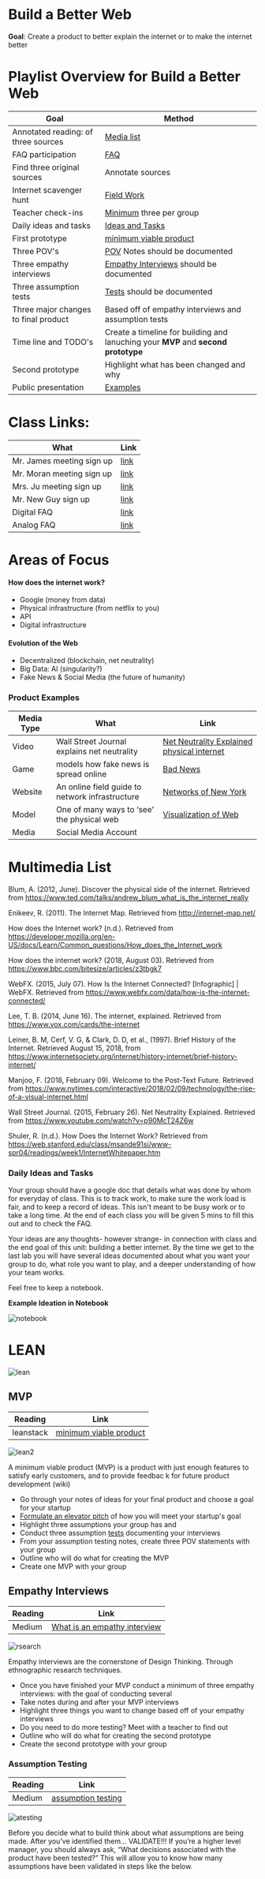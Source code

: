 # Build a Better Web

**Goal**: Create a product to better explain the internet or to make the internet better

# Playlist Overview for Build a Better Web

| Goal                                        | Method         
| --------------------------------------------|------------------------------------------------------------------------------
| Annotated reading: of three sources         | [Media list](https://github.com/kyle1james/networks_unit#multimedia-list)
| FAQ participation                           | [FAQ](https://github.com/kyle1james/networks_unit#class-links)
| Find three original sources                 | Annotate sources
| Internet scavenger hunt                     | [Field Work](https://www.atlasobscura.com/articles/mapping-the-hidden-structures-of-new-york-citys-internet-networks)
| Teacher check-ins                           | [Minimum](https://github.com/kyle1james/networks_unit#class-links) three per group
| Daily ideas and tasks                       | [Ideas and Tasks](https://github.com/kyle1james/networks_unit#daily-ideas-and-tasks)
| First prototype                             | [minimum viable product](https://github.com/kyle1james/networks_unit#mvp)
| Three POV's                                 | [POV]() Notes should be documented
| Three empathy interviews                    | [Empathy Interviews](https://github.com/kyle1james/networks_unit#empathy-interviews) should be documented
| Three assumption tests                      | [Tests](https://github.com/kyle1james/networks_unit#assumption-testing) should be documented
| Three major changes to final product        | Based off of empathy interviews and assumption tests
| Time line and TODO's                        | Create a timeline for building and lanuching your **MVP** and **second prototype**
| Second prototype                            | Highlight what has been changed and why
| Public presentation                         | [Examples](https://github.com/kyle1james/networks_unit#product-examples)

# Class Links:

| What                                        | Link         
| --------------------------------------------|------------------------------------------------------------------------------
| Mr. James meeting sign up                   | [link]("#")
| Mr. Moran meeting sign up                   | [link]("#")
| Mrs. Ju meeting sign up                     | [link]("#")
| Mr. New Guy sign up                         | [link]("#")
| Digital FAQ                                 | [link]("#")
| Analog FAQ                                  | [link]("#")


# Areas of Focus

#### How does the internet work?
- Google (money from data)
- Physical infrastructure (from netflix to you)
- API
- Digital infrastructure

#### Evolution of the Web
- Decentralized (blockchain, net neutrality)
- Big Data: AI (singularity?)
- Fake News & Social Media (the future of humanity)

### Product Examples

|Media Type| What                                           | Link         
|----------|------------------------------------------------|---------------------------------------------------------------------------
| Video    | Wall Street Journal explains net neutrality    | [Net Neutrality Explained](https://www.youtube.com/watch?v=p90McT24Z6w) [physical internet](https://vimeo.com/30642376)
| Game     | models how fake news is spread online          | [Bad News](https://www.getbadnews.com/#play)
| Website  | An online field guide to network infrastructure| [Networks of New York](http://seeingnetworks.in/nyc/)
| Model    | One of many ways to ‘see’ the physical web     | [Visualization of Web](https://en.wikipedia.org/wiki/Computer_network)
| Media    |Social Media Account                            |

# Multimedia List

Blum, A. (2012, June). Discover the physical side of the internet. Retrieved from https://www.ted.com/talks/andrew_blum_what_is_the_internet_really

Enikeev, R. (2011). The Internet Map. Retrieved from http://internet-map.net/

How does the Internet work? (n.d.). Retrieved from https://developer.mozilla.org/en-US/docs/Learn/Common_questions/How_does_the_Internet_work

How does the internet work? (2018, August 03). Retrieved from https://www.bbc.com/bitesize/articles/z3tbgk7

WebFX. (2015, July 07). How Is the Internet Connected? [Infographic] | WebFX. Retrieved from https://www.webfx.com/data/how-is-the-internet-connected/

Lee, T. B. (2014, June 16). The internet, explained. Retrieved from https://www.vox.com/cards/the-internet

Leiner, B. M, Cerf, V. G, & Clark, D. D, et al., (1997). Brief History of the Internet. Retrieved August 15, 2018, from https://www.internetsociety.org/internet/history-internet/brief-history-internet/

Manjoo, F. (2018, February 09). Welcome to the Post-Text Future. Retrieved from https://www.nytimes.com/interactive/2018/02/09/technology/the-rise-of-a-visual-internet.html

Wall Street Journal. (2015, February 26). Net Neutrality Explained. Retrieved from https://www.youtube.com/watch?v=p90McT24Z6w

Shuler, R. (n.d.). How Does the Internet Work? Retrieved from https://web.stanford.edu/class/msande91si/www-spr04/readings/week1/InternetWhitepaper.htm

### Daily Ideas and Tasks

Your group should have a google doc that details what was done by whom for everyday of class. This is to track work, to make sure the work load is fair, and to keep a record of ideas. This isn't meant to be busy work or to take a long time. At the end of each class you will be given 5 mins to fill this out and to check the FAQ.

Your ideas are any thoughts- however strange- in connection with class and the end goal of this unit: building a better internet. By the time we get to the last lab you will have several ideas documented about what you want your group to do, what role you want to play, and a deeper understanding of how your team works.

Feel free to keep a notebook.

**Example Ideation in Notebook**

![notebook](https://github.com/kyle1james/led_art_example/blob/master/pic00.JPG)

# LEAN 
![lean](https://cdn-images-1.medium.com/max/1600/1*on4F6YPMJ4GPq95VVYVFrw.gif)

## MVP

| Reading                                     | Link         
| --------------------------------------------|------------------------------------------------------------------------------
| leanstack                                   |[minimum viable product](http://ask.leanstack.com/lean-startup-fundamentals/what-is-a-minimum-viable-product-mvp)

![lean2](https://www.lightcastlebd.com/wp-content/uploads/2017/07/MVP-lean.jpg)

A minimum viable product (MVP) is a product with just enough features to satisfy early customers, and to provide feedbac k for future product development (wiki)

- Go through your notes of ideas for your final product and choose a goal for your startup
- [Formulate an elevator pitch](https://www.forbes.com/sites/chicceo/2013/02/05/how-to-create-an-elevator-pitch/#761ac39861eb) of how you will meet your startup's goal
- Highlight three assumptions your group has and
- Conduct three assumption [tests](https://github.com/kyle1james/9th_grade_boot_camp/tree/master/2#assumption-testing) documenting your interviews
- From your assumption testing notes, create three POV statements with your group
- Outline who will do what for creating the MVP
- Create one MVP with your group



## Empathy Interviews

| Reading                                     | Link         
| --------------------------------------------|------------------------------------------------------------------------------
| Medium                                      |[What is an empathy interview](https://medium.com/@StaceyDyer/design-thinking-what-is-an-empathy-interview-25f71bd496d7)

![rsearch](https://gifer.com/i/7jLl.gif)

Empathy interviews are the cornerstone of Design Thinking. Through ethnographic research techniques. 

- Once you have finished your MVP conduct a minimum of three empathy interviews: with the goal of conducting several
- Take notes during and after your MVP interviews
- Highlight three things you want to change based off of your empathy interviews
- Do you need to do more testing? Meet with a teacher to find out
- Outline who will do what for creating the second prototype
- Create the second prototype with your group 


### Assumption Testing

| Reading                                     | Link         
| --------------------------------------------|------------------------------------------------------------------------------
| Medium                                      |[assumption testing](https://medium.com/product-ponderings/assumption-validation-flowchart-9dc42293b612)

![atesting](https://i.gifer.com/Y4Cu.gif)

Before you decide what to build think about what assumptions are being made. After you’ve identified them… VALIDATE!!! If you’re a higher level manager, you should always ask, “What decisions associated with the product have been tested?” This will allow you to know how many assumptions have been validated in steps like the below.

